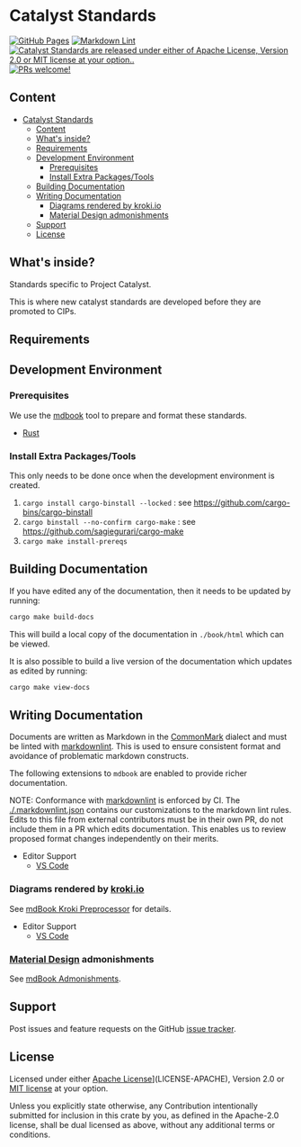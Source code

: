 # Catalyst Standards

<!-- markdownlint-disable MD013 -->
[![GitHub Pages](https://github.com/input-output-hk/catalyst-standards/actions/workflows/gh-pages.yml/badge.svg)](https://github.com/input-output-hk/catalyst-standards/actions/workflows/gh-pages.yml)
[![Markdown Lint](https://github.com/input-output-hk/catalyst-standards/actions/workflows/mdlint-changed.yml/badge.svg)](https://github.com/input-output-hk/catalyst-standards/actions/workflows/mdlint-changed.yml)
[![Catalyst Standards are released under either of Apache License, Version 2.0 or MIT license at your option..](https://img.shields.io/badge/license-MIT%2FApache--2.0-blue)](https://github.com/input-output-hk/catalyst-standards#license)
[![PRs welcome!](https://img.shields.io/badge/PRs-welcome-brightgreen.svg)](https://github.com/input-output-hk/catalyst-standards/blob/main/CODE_OF_CONDUCT.md)
<!-- markdownlint-enable MD013 -->

## Content

- [Catalyst Standards](#catalyst-standards)
  - [Content](#content)
  - [What's inside?](#whats-inside)
  - [Requirements](#requirements)
  - [Development Environment](#development-environment)
    - [Prerequisites](#prerequisites)
    - [Install Extra Packages/Tools](#install-extra-packagestools)
  - [Building Documentation](#building-documentation)
  - [Writing Documentation](#writing-documentation)
    - [Diagrams rendered by kroki.io](#diagrams-rendered-by-krokiio)
    - [Material Design admonishments](#material-design-admonishments)
  - [Support](#support)
  - [License](#license)

## What's inside?

Standards specific to Project Catalyst.

This is where new catalyst standards are developed before they are promoted to
CIPs.

## Requirements

## Development Environment

### Prerequisites

We use the [mdbook](https://rust-lang.github.io/mdBook/index.html) tool to
prepare and format these standards.

- [Rust](https://www.rust-lang.org/tools/install)

### Install Extra Packages/Tools

This only needs to be done once when the development environment is created.

1. `cargo install cargo-binstall --locked` : see <https://github.com/cargo-bins/cargo-binstall>
2. `cargo binstall --no-confirm cargo-make` : see <https://github.com/sagiegurari/cargo-make>
3. `cargo make install-prereqs`

## Building Documentation

If you have edited any of the documentation, then it needs to be updated by running:

```sh
cargo make build-docs
```

This will build a local copy of the documentation in `./book/html` which can be viewed.

It is also possible to build a live version of the documentation which updates
as edited by running:

```sh
cargo make view-docs
```

## Writing Documentation

Documents are written as Markdown in the [CommonMark](https://commonmark.org/)
dialect and must be linted with
[markdownlint](https://github.com/DavidAnson/markdownlint). This is used to
ensure consistent format and avoidance of problematic markdown constructs.

The following extensions to `mdbook` are enabled to provide richer documentation.

NOTE: Conformance with
[markdownlint](https://github.com/DavidAnson/markdownlint) is enforced by CI.
The [./.markdownlint.json](.markdownlint.json) contains our customizations to
the markdown lint rules. Edits to this file from external contributors must be
in their own PR, do not include them in a PR which edits documentation. This
enables us to review proposed format changes independently on their merits.

- Editor Support
  - [VS Code](https://marketplace.visualstudio.com/items?itemName=DavidAnson.vscode-markdownlint)

### Diagrams rendered by [kroki.io](https://kroki.io)

See
[mdBook Kroki Preprocessor](https://lib.rs/crates/mdbook-kroki-preprocessor) for
details.

- Editor Support
  - [VS Code](https://marketplace.visualstudio.com/items?itemName=pomdtr.markdown-kroki)

### [Material Design](https://material.io/design) admonishments

See [mdBook Admonishments](https://lib.rs/crates/mdbook-admonish).

## Support

Post issues and feature requests on the GitHub [issue tracker](https://github.com/input-output-hk/catalyst-core/issues).

## License

Licensed under either [Apache License](LICENSE-APACHE)](LICENSE-APACHE), Version
2.0 or [MIT license](LICENSE-MIT) at your option.

Unless you explicitly state otherwise, any Contribution intentionally submitted
for inclusion in this crate by you, as defined in the Apache-2.0 license, shall
be dual licensed as above, without any additional terms or conditions.
